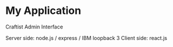 # My Application

Craftist Admin Interface

Server side: node.js / express / IBM loopback 3
Client side: react.js
